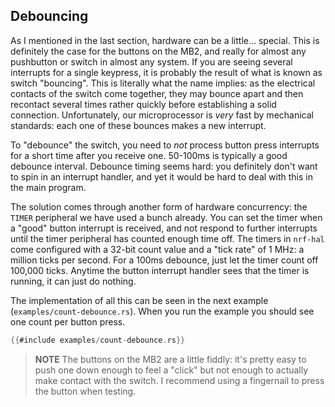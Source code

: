 ## Debouncing

As I mentioned in the last section, hardware can be a little… special. This is definitely the case
for the buttons on the MB2, and really for almost any pushbutton or switch in almost any system. If
you are seeing several interrupts for a single keypress, it is probably the result of what is known
as switch "bouncing". This is literally what the name implies: as the electrical contacts of the
switch come together, they may bounce apart and then recontact several times rather quickly before
establishing a solid connection. Unfortunately, our microprocessor is *very* fast by mechanical
standards: each one of these bounces makes a new interrupt.

To "debounce" the switch, you need to *not* process button press interrupts for a short time after
you receive one. 50-100ms is typically a good debounce interval. Debounce timing seems hard: you
definitely don't want to spin in an interrupt handler, and yet it would be hard to deal with this in
the main program.

The solution comes through another form of hardware concurrency: the `TIMER` peripheral we have used
a bunch already. You can set the timer when a "good" button interrupt is received, and not respond
to further interrupts until the timer peripheral has counted enough time off. The timers in
`nrf-hal` come configured with a 32-bit count value and a "tick rate" of 1 MHz: a million ticks per
second. For a 100ms debounce, just let the timer count off 100,000 ticks. Anytime the button
interrupt handler sees that the timer is running, it can just do nothing.

The implementation of all this can be seen in the next example (`examples/count-debounce.rs`). When
you run the example you should see one count per button press.

```rust
{{#include examples/count-debounce.rs}}
```

> **NOTE** The buttons on the MB2 are a little fiddly: it's pretty easy to push one down enough to
feel a "click" but not enough to actually make contact with the switch. I recommend using a
fingernail to press the button when testing.

